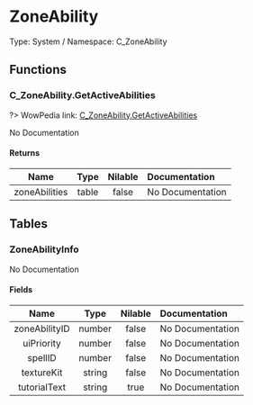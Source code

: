 # ZoneAbility

Type: System / Namespace: C_ZoneAbility

## Functions

### C_ZoneAbility.GetActiveAbilities
?> WowPedia link: [C_ZoneAbility.GetActiveAbilities](https://wow.gamepedia.com/API_C_ZoneAbility.GetActiveAbilities)

No Documentation

#### Returns
|Name|Type|Nilable|Documentation|
|:---:|:---:|:---:|:---|
|zoneAbilities|table|false|No Documentation|
## Tables

### ZoneAbilityInfo

No Documentation

#### Fields
|Name|Type|Nilable|Documentation|
|:---:|:---:|:---:|:---|
|zoneAbilityID|number|false|No Documentation|
|uiPriority|number|false|No Documentation|
|spellID|number|false|No Documentation|
|textureKit|string|false|No Documentation|
|tutorialText|string|true|No Documentation|